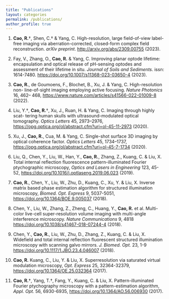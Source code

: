```yaml
---
title: "Publications"
layout: categories
permalink: /publications/
author_profile: true
---
```


1. **Cao, R.**†, Shen, C.† & Yang, C. High-resolution, large field-of-view label-free imaging via aberration-corrected, closed-form complex field reconstruction. *arXiv preprint*. http://arxiv.org/abs/2309.00755 (2023).

2. Fay, V., Zhang, O., **Cao, R.** & Yang, C. Improving planar optode lifetime: encapsulation and optical release of pH-sensing optodes and assessment of their lifetime in situ. *Journal of Soils and Sediments*. issn: 1614-7480. https://doi.org/10.1007/s11368-023-03650-4 (2023). 

3.  **Cao, R.**, de Goumoens, F., Blochet, B., Xu, J. & Yang, C. High-resolution non- line-of-sight imaging employing active focusing. *Nature Photonics* 16, 462– 468, https://www.nature.com/articles/s41566-022-01009-8 (2022).

4. Liu, Y.†, **Cao, R.**†, Xu, J., Ruan, H. & Yang, C. Imaging through highly scat- tering human skulls with ultrasound-modulated optical tomography. *Optics Letters* 45, 2973–2976, https://opg.optica.org/ol/abstract.cfm?uri=ol-45-11-2973 (2020). 

5. Xu, J., **Cao, R.**, Cua, M. & Yang, C. Single-shot surface 3D imaging by optical coherence factor. *Optics Letters* 45, 1734–1737, https://opg.optica.org/ol/abstract.cfm?uri=ol-45-7-1734 (2020).

6. Liu, Q., Chen, Y., Liu, W., Han, Y., **Cao, R.**, Zhang, Z., Kuang, C. & Liu, X.
Total internal reflection fluorescence pattern-illuminated Fourier ptychographic microscopy, *Optics and Lasers in Engineering* 123, 45-52,
https://doi.org/10.1016/j.optlaseng.2019.06.023 (2019).

7. **Cao, R.**, Chen, Y., Liu, W., Zhu, D., Kuang, C., Xu, Y. & Liu, X. Inverse matrix based phase estimation algorithm for structured illumination microscopy, *Biomed. Opt. Express* 9, 5037-5051, https://doi.org/10.1364/BOE.9.005037 (2018).

8. Chen, Y., Liu, W., Zhang, Z., Zheng, C., Huang, Y., **Cao, R.** et al. Multi-color live-cell super-resolution volume imaging with multi-angle interference microscopy. *Nature Communications* 9, 4818 https://doi.org/10.1038/s41467-018-07244-4 (2018).

9. Chen, Y., **Cao, R.**, Liu, W., Zhu, D., Zhang, Z., Kuang, C. & Liu, X. Widefield and total internal reflection fluorescent structured illumination microscopy with scanning galvo mirrors. *J. Biomed. Opt.* 23, 1-9 https://doi.org/10.1117/1.JBO.23.4.046007 (2018).

10. **Cao, R.** Kuang, C., Liu, Y. & Liu, X. Superresolution via saturated virtual modulation microscopy, *Opt. Express* 25, 32364-32379, https://doi.org/10.1364/OE.25.032364 (2017).

11. **Cao, R.**†, Yang, T.†, Fang, Y., Kuang, C. & Liu, X. Pattern-illuminated Fourier ptychography microscopy with a pattern-estimation algorithm, *Appl. Opt.* 56, 6930-6935, https://doi.org/10.1364/AO.56.006930 (2017).